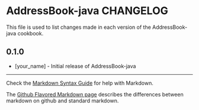 AddressBook-java CHANGELOG
==========================

This file is used to list changes made in each version of the AddressBook-java cookbook.

0.1.0
-----
- [your_name] - Initial release of AddressBook-java

- - -
Check the [Markdown Syntax Guide](http://daringfireball.net/projects/markdown/syntax) for help with Markdown.

The [Github Flavored Markdown page](http://github.github.com/github-flavored-markdown/) describes the differences between markdown on github and standard markdown.
